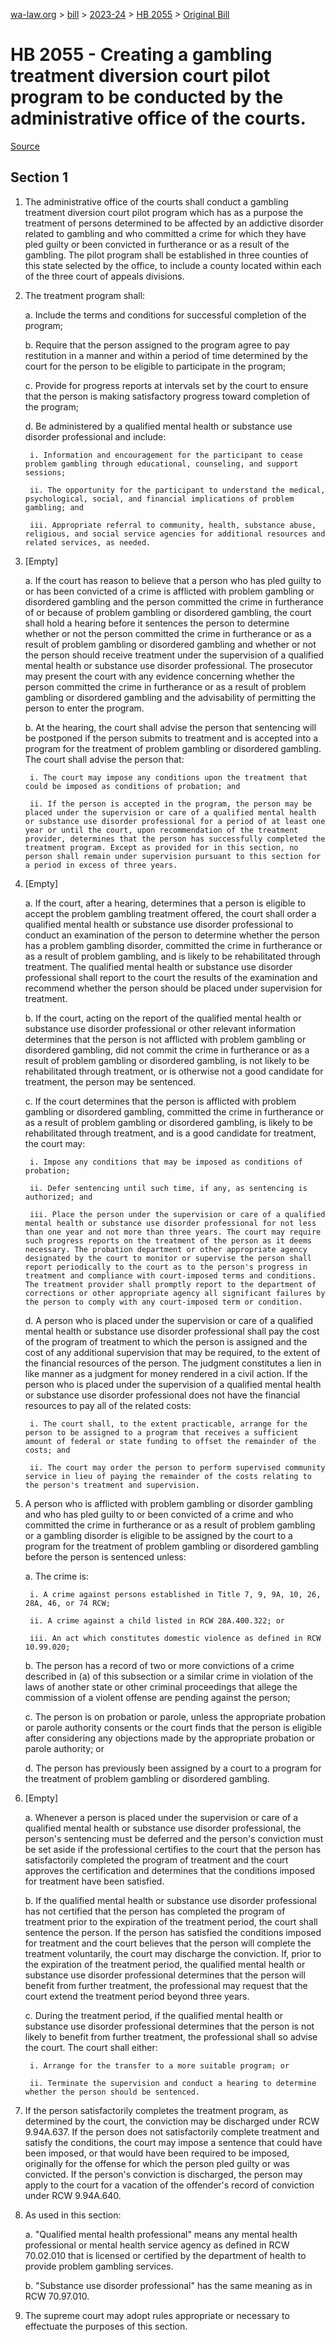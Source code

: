 [wa-law.org](/) > [bill](/bill/) > [2023-24](/bill/2023-24/) > [HB 2055](/bill/2023-24/hb/2055/) > [Original Bill](/bill/2023-24/hb/2055/1/)

# HB 2055 - Creating a gambling treatment diversion court pilot program to be conducted by the administrative office of the courts.

[Source](http://lawfilesext.leg.wa.gov/biennium/2023-24/Pdf/Bills/House%20Bills/2055.pdf)

## Section 1
1. The administrative office of the courts shall conduct a gambling treatment diversion court pilot program which has as a purpose the treatment of persons determined to be affected by an addictive disorder related to gambling and who committed a crime for which they have pled guilty or been convicted in furtherance or as a result of the gambling. The pilot program shall be established in three counties of this state selected by the office, to include a county located within each of the three court of appeals divisions.

2. The treatment program shall:

    a. Include the terms and conditions for successful completion of the program;

    b. Require that the person assigned to the program agree to pay restitution in a manner and within a period of time determined by the court for the person to be eligible to participate in the program;

    c. Provide for progress reports at intervals set by the court to ensure that the person is making satisfactory progress toward completion of the program;

    d. Be administered by a qualified mental health or substance use disorder professional and include:

        i. Information and encouragement for the participant to cease problem gambling through educational, counseling, and support sessions;

        ii. The opportunity for the participant to understand the medical, psychological, social, and financial implications of problem gambling; and

        iii. Appropriate referral to community, health, substance abuse, religious, and social service agencies for additional resources and related services, as needed.

3. [Empty]

    a. If the court has reason to believe that a person who has pled guilty to or has been convicted of a crime is afflicted with problem gambling or disordered gambling and the person committed the crime in furtherance of or because of problem gambling or disordered gambling, the court shall hold a hearing before it sentences the person to determine whether or not the person committed the crime in furtherance or as a result of problem gambling or disordered gambling and whether or not the person should receive treatment under the supervision of a qualified mental health or substance use disorder professional. The prosecutor may present the court with any evidence concerning whether the person committed the crime in furtherance or as a result of problem gambling or disordered gambling and the advisability of permitting the person to enter the program.

    b. At the hearing, the court shall advise the person that sentencing will be postponed if the person submits to treatment and is accepted into a program for the treatment of problem gambling or disordered gambling. The court shall advise the person that:

        i. The court may impose any conditions upon the treatment that could be imposed as conditions of probation; and

        ii. If the person is accepted in the program, the person may be placed under the supervision or care of a qualified mental health or substance use disorder professional for a period of at least one year or until the court, upon recommendation of the treatment provider, determines that the person has successfully completed the treatment program. Except as provided for in this section, no person shall remain under supervision pursuant to this section for a period in excess of three years.

4. [Empty]

    a. If the court, after a hearing, determines that a person is eligible to accept the problem gambling treatment offered, the court shall order a qualified mental health or substance use disorder professional to conduct an examination of the person to determine whether the person has a problem gambling disorder, committed the crime in furtherance or as a result of problem gambling, and is likely to be rehabilitated through treatment. The qualified mental health or substance use disorder professional shall report to the court the results of the examination and recommend whether the person should be placed under supervision for treatment.

    b. If the court, acting on the report of the qualified mental health or substance use disorder professional or other relevant information determines that the person is not afflicted with problem gambling or disordered gambling, did not commit the crime in furtherance or as a result of problem gambling or disordered gambling, is not likely to be rehabilitated through treatment, or is otherwise not a good candidate for treatment, the person may be sentenced.

    c. If the court determines that the person is afflicted with problem gambling or disordered gambling, committed the crime in furtherance or as a result of problem gambling or disordered gambling, is likely to be rehabilitated through treatment, and is a good candidate for treatment, the court may:

        i. Impose any conditions that may be imposed as conditions of probation;

        ii. Defer sentencing until such time, if any, as sentencing is authorized; and

        iii. Place the person under the supervision or care of a qualified mental health or substance use disorder professional for not less than one year and not more than three years. The court may require such progress reports on the treatment of the person as it deems necessary. The probation department or other appropriate agency designated by the court to monitor or supervise the person shall report periodically to the court as to the person's progress in treatment and compliance with court-imposed terms and conditions. The treatment provider shall promptly report to the department of corrections or other appropriate agency all significant failures by the person to comply with any court-imposed term or condition.

    d. A person who is placed under the supervision or care of a qualified mental health or substance use disorder professional shall pay the cost of the program of treatment to which the person is assigned and the cost of any additional supervision that may be required, to the extent of the financial resources of the person. The judgment constitutes a lien in like manner as a judgment for money rendered in a civil action. If the person who is placed under the supervision of a qualified mental health or substance use disorder professional does not have the financial resources to pay all of the related costs:

        i. The court shall, to the extent practicable, arrange for the person to be assigned to a program that receives a sufficient amount of federal or state funding to offset the remainder of the costs; and

        ii. The court may order the person to perform supervised community service in lieu of paying the remainder of the costs relating to the person's treatment and supervision.

5. A person who is afflicted with problem gambling or disorder gambling and who has pled guilty to or been convicted of a crime and who committed the crime in furtherance or as a result of problem gambling or a gambling disorder is eligible to be assigned by the court to a program for the treatment of problem gambling or disordered gambling before the person is sentenced unless:

    a. The crime is:

        i. A crime against persons established in Title 7, 9, 9A, 10, 26, 28A, 46, or 74 RCW;

        ii. A crime against a child listed in RCW 28A.400.322; or

        iii. An act which constitutes domestic violence as defined in RCW 10.99.020;

    b. The person has a record of two or more convictions of a crime described in (a) of this subsection or a similar crime in violation of the laws of another state or other criminal proceedings that allege the commission of a violent offense are pending against the person;

    c. The person is on probation or parole, unless the appropriate probation or parole authority consents or the court finds that the person is eligible after considering any objections made by the appropriate probation or parole authority; or

    d. The person has previously been assigned by a court to a program for the treatment of problem gambling or disordered gambling.

6. [Empty]

    a. Whenever a person is placed under the supervision or care of a qualified mental health or substance use disorder professional, the person's sentencing must be deferred and the person's conviction must be set aside if the professional certifies to the court that the person has satisfactorily completed the program of treatment and the court approves the certification and determines that the conditions imposed for treatment have been satisfied.

    b. If the qualified mental health or substance use disorder professional has not certified that the person has completed the program of treatment prior to the expiration of the treatment period, the court shall sentence the person. If the person has satisfied the conditions imposed for treatment and the court believes that the person will complete the treatment voluntarily, the court may discharge the conviction. If, prior to the expiration of the treatment period, the qualified mental health or substance use disorder professional determines that the person will benefit from further treatment, the professional may request that the court extend the treatment period beyond three years.

    c. During the treatment period, if the qualified mental health or substance use disorder professional determines that the person is not likely to benefit from further treatment, the professional shall so advise the court. The court shall either:

        i. Arrange for the transfer to a more suitable program; or

        ii. Terminate the supervision and conduct a hearing to determine whether the person should be sentenced.

7. If the person satisfactorily completes the treatment program, as determined by the court, the conviction may be discharged under RCW 9.94A.637. If the person does not satisfactorily complete treatment and satisfy the conditions, the court may impose a sentence that could have been imposed, or that would have been required to be imposed, originally for the offense for which the person pled guilty or was convicted. If the person's conviction is discharged, the person may apply to the court for a vacation of the offender's record of conviction under RCW 9.94A.640.

8. As used in this section:

    a. "Qualified mental health professional" means any mental health professional or mental health service agency as defined in RCW 70.02.010 that is licensed or certified by the department of health to provide problem gambling services.

    b. "Substance use disorder professional" has the same meaning as in RCW 70.97.010.

9. The supreme court may adopt rules appropriate or necessary to effectuate the purposes of this section.
